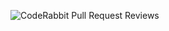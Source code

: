![CodeRabbit Pull Request Reviews](https://img.shields.io/coderabbit/prs/github/thekaleabsamuel/WeirdPause?labelColor=171717&color=FF570A&link=https%3A%2F%2Fcoderabbit.ai&label=CodeRabbit%20Reviews)
